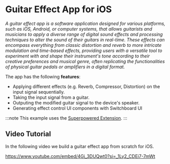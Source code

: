 # Guitar Effect App for iOS

*A guitar effect app is a software application designed for various platforms, such as iOS, Android, or computer systems, that allows guitarists and musicians to apply a diverse range of digital sound effects and processing techniques to alter the sound of their guitars in real-time. These effects can encompass everything from classic distortion and reverb to more intricate modulation and time-based effects, providing users with a versatile tool to experiment with and shape their instrument's tone according to their creative preferences and musical genre, often replicating the functionalities of physical guitar pedals or amplifiers in a digital format.*

The app has the following **features**:

- Applying different effects (e.g. Reverb, Compressor, Distortion) on the input signal sequentially.
- Taking the input signal from a guitar.
- Outputing the modified guitar signal to the device's speaker.
- Generating effect control UI components with Switchboard UI

:::note
This example uses the [Superpowered Extension](/docs/extensions/superpowered/).
:::

## Video Tutorial

In the following video we build a guitar effect app from scratch for iOS.

https://www.youtube.com/embed/4Gj_3DUQwt0?si=_1Ly2_CDEi7-7mWt
